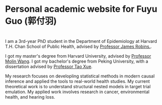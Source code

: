 # Personal academic website for Fuyu Guo (郭付羽)

# 
I am a 3rd-year PhD student in the Department of Epidemiology at Harvard T.H. Chan School of Public Health, advised by  [Professor James Robins.](https://hsph.harvard.edu/profile/james-m-robins/).

I got my master's degree from Harvard University, advised by [Professor Molin Wang](https://hsph.harvard.edu/profile/molin-wang/). I got my bachelor's degree from Peking University, with a dissertation advised by [Professor Tao Xue](https://sph.pku.edu.cn/info/1671/4758.htm).

My research focuses on developling statistical methods in modern causal inference and applied the tools to real-world health studies. My current theoretical work is to understand structural nested models in target trial emulation. My applied work involves research in cancer, environmental health, and hearing loss.


